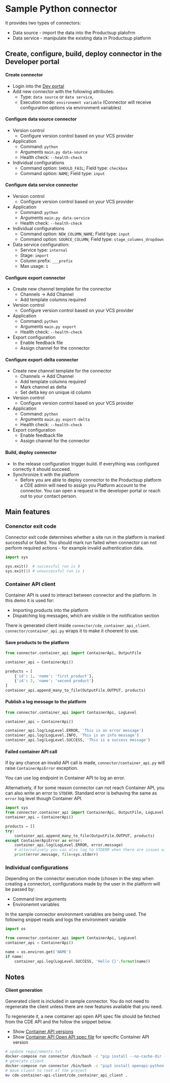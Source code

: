 # Sample Python connector

It provides two types of connectors:
  * Data source - import the data into the Productsup platofrm
  * Data service - manipulate the existing data in Productsup platform

## Create, configure, build, deploy connector in the Developer portal

#### Create connector
* Login into the [Dev portal](https://dev-portal.productsup.com)
* Add new connector with the following attributes:
  * Type: `data source` or `data service`, 
  * Execution mode: `environemnt variable` (Connector will receive configuration options via environment variables)

#### Configure data source connector
* Version control
  * Configure version control based on your VCS provider
* Application
  * Command: `python`
  * Arguments `main.py data-source`
  * Health check: `--health-check`
* Individual configurations
  * Command option: `SHOULD_FAIL`; Field type: `checkbox`
  * Command option: `NAME`; Field type: `input`

#### Configure data service connector
* Version control
  * Configure version control based on your VCS provider
* Application
  * Command: `python`
  * Arguments `main.py data-service`
  * Health check: `--health-check`
* Individual configurations
  * Command option: `NEW_COLUMN_NAME`; Field type: `input`
  * Command option: `SOURCE_COLUMN`; Field type: `stage_columns_dropdown`
* Data service configuration:
  * Service type: `internal`
  * Stage: `import`
  * Column prefix: `___prefix`
  * Max usage: `1`

#### Configure export connector
* Create new channel template for the connector
  * Channels -> Add Channel
  * Add template columns required
* Version control
  * Configure version control based on your VCS provider
* Application
  * Command: `python`
  * Arguments `main.py export`
  * Health check: `--health-check`
* Export configuration
  * Enable feedback file
  * Assign channel for the connector

#### Configure export-delta connector
* Create new channel template for the connector
  * Channels -> Add Channel
  * Add template columns required
  * Mark channel as delta
  * Set delta key on unique id column
* Version control
  * Configure version control based on your VCS provider
* Application
  * Command: `python`
  * Arguments `main.py export-delta`
  * Health check: `--health-check`
* Export configuration
  * Enable feedback file
  * Assign channel for the connector

#### Build, deploy connector
* In the release configuration trigger build. If everything was configured correctly it should succeed.
* Synchronize it with the platform
  * Before you are able to deploy connector to the Productsup platform a CDE admin will need to assign you Platform account to the connector. You can open a request in the developer portal or reach out to your contact person.

## Main features

### Conenctor exit code
Connector exit code determines whether a site run in the platform is marked successful or failed. You should mark run failed when connector can not perform required actions - for example invalid authentication data.
```python
import sys

sys.exit()  # successful run is 0
sys.exit(1) # unsuccessful run is 1
```

### Container API client
Container API is used to interact between connector and the platform. In this demo it is used for:
* Importing products into the platform
* Dispatching log messages, which are visible in the notification section

There is generated client inside `connector/cde_container_api_client`. `connector/container_api.py` wraps it to make it choerent to use.

#### Save products to the platform

```python
from connector.container_api import ContainerApi, OutputFile

container_api = ContainerApi()

products = [
    {'id': 1, 'name': 'first_product'},
    {'id': 2, 'name': 'second product'}
]
container_api.append_many_to_file(OutputFile.OUTPUT, products)
```

#### Publish a log message to the platform
```python
from connector.container_api import ContainerApi, LogLevel

container_api = ContainerApi()

container_api.log(LogLevel.ERROR, 'This is an error message')
container_api.log(LogLevel.INFO, 'This is an info message')
container_api.log(LogLevel.SUCCESS, 'This is a success message')
```

#### Failed container API call
If by any chance an invalid API call is made, `connector/container_api.py` will raise `ContainerApiError` exception.

You can use log endpoint in Container API to log an error.

Alternatively, if for some reason connector can not reach Container API, you can also write an error to `STDERR`. Standard error is behaving the same as `error` log level though Container API. 

```python
import sys
from connector.container_api import ContainerApi, OutputFile, LogLevel, ContainerApiError
container_api = ContainerApi()

products = []
try:
    container_api.append_many_to_file(OutputFile.OUTPUT, products)
except ContainerApiError as error:
    container_api.log(LogLevel.ERROR, error.message)
    # alternatively you can also log to STDERR when there are issues with calling container api
    print(error.message, file=sys.stderr)
```

### Individual configurations
Depending on the connector execution mode (chosen in the step when creating a connector), configurations made by the user in the platform will be passed by:
  * Command line arguments
  * Environemnt variables

In the sample connector environment variables are being used.
The following snippet reads and logs the environment variable
```python
import os

from connector.container_api import ContainerApi, LogLevel
container_api = ContainerApi()

name = os.environ.get('NAME')
if name:
    container_api.log(LogLevel.SUCCESS, 'Hello {}'.format(name))
```
## Notes

#### Client generation
Generated client is included in sample connector. You do not need to regenerate the client unless there are new features available that you need.

To regenerate it, a new container api open API spec file should be fetched from the CDE API and the follow the snippet below.
* Show [Container API versions](https://cde.productsup.com/docs/api/#/ContainerApi/show_container_api_versions)
* Show [Container API Open API spec file](https://cde.productsup.com/docs/api/#/ContainerApi/show_container_api_version_docs) for specific Container API version
```bash 
# update requirements.txt
docker-compose run connector /bin/bash -c "pip install --no-cache-dir -r requirements.txt; pip install openapi-python-client; pip3 freeze > requirements.txt"
# generate client
docker-compose run connector /bin/bash -c "pip3 install openapi-python-client; openapi-python-client generate --path container-api-openapi.json"
# move client to root of the project
mv cde-container-api-client/cde_container_api_client .
```